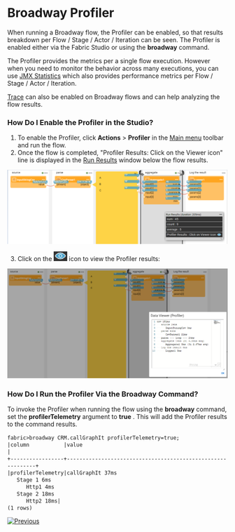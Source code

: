 # Broadway Profiler

When running a Broadway flow, the Profiler can be enabled, so that results breakdown per Flow / Stage / Actor / Iteration can be seen. The Profiler is enabled either via the Fabric Studio or using the **broadway** command. 

The Profiler provides the metrics per a single flow execution. However when you need to monitor the behavior across many executions, you can use [JMX Statistics](/articles/34_JMX_statistics/02_JMX_infoformat.md) which also provides performance metrics per Flow / Stage / Actor / Iteration.

[Trace](/articles/29_tracing/01_tracing_overview.md) can also be enabled on Broadway flows and can help analyzing the flow results.

### How Do I Enable the Profiler in the Studio?

1. To enable the Profiler, click **Actions** > **Profiler** in the [Main menu](18_broadway_flow_window.md#main-menu) toolbar and run the flow. 
2. Once the flow is completed, "Profiler Results: Click on the Viewer icon" line is displayed in the [Run Results](18_broadway_flow_window.md#run-results-window) window below the flow results. 

![image](images/99_31_01.PNG)

3. Click on the <img src="images/99_31_02.PNG" alt="image" style="zoom:67%;" /> icon to view the Profiler results:

![image](images/99_31_03.PNG)

### How Do I Run the Profiler Via the Broadway Command?

To invoke the Profiler when running the flow using the **broadway** command, set the **profilerTelemetry** argument to **true** . This will add the Profiler results to the command results.

~~~
fabric>broadway CRM.callGraphIt profilerTelemetry=true;
|column           |value                                                       |
+-----------------+------------------------------------------------------------+
|profilerTelemetry|callGraphIt 37ms
   Stage 1 6ms
      Http1 4ms
   Stage 2 18ms
      Http2 18ms|
(1 rows)
~~~



[![Previous](/articles/images/Previous.png)](30_support_parallel_execution.md)